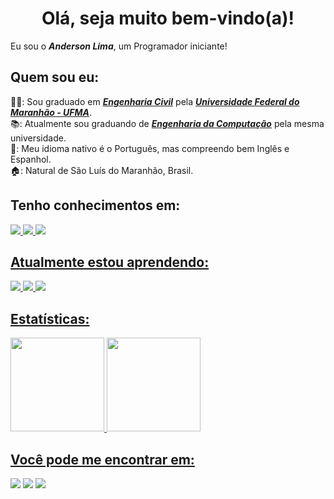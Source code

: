 <h1 align="center">Olá, seja muito bem-vindo(a)!</h1>

Eu sou o _**Anderson Lima**_, um Programador iniciante!

<h2>Quem sou eu:</h2>

👨‍🎓: Sou graduado em <a href="http://www.ccec.ufma.br/">_**Engenharia Civil**_</a> pela <a href="https://portalpadrao.ufma.br/site">_**Universidade Federal do Maranhão - UFMA**_</a>. <br>
📚: Atualmente sou graduando de <a href="http://www.ccec.ufma.br/">_**Engenharia da Computação**_</a> pela mesma universidade. <br>
💬: Meu idioma nativo é o Português, mas compreendo bem Inglês e Espanhol. <br>
🏠: Natural de São Luís do Maranhão, Brasil. <br>


## Tenho conhecimentos em:

<a href="https://www.python.org/about/"> <img src="https://img.shields.io/badge/-Python-336EA0?style=for-the-badge&logo=python&logoColor=FFE466">
<a href="https://html.com/html5/"> <img src="https://img.shields.io/badge/-HTML5-E34F26?style=for-the-badge&logo=html5&logoColor=white">
<a href="https://git-scm.com/about"> <img src="https://img.shields.io/badge/GIT-E44C30?style=for-the-badge&logo=git&logoColor=white">


## Atualmente estou aprendendo:

<a href="https://www.mysql.com/"> <img src="https://img.shields.io/badge/MySQL-005C84?style=for-the-badge&logo=mysql&logoColor=white">
<a href="https://www.postgresql.org/about/"> <img src="https://img.shields.io/badge/PostgreSQL-316192?style=for-the-badge&logo=postgresql&logoColor=white">
<a href="https://www.mongodb.com/"> <img src="https://img.shields.io/badge/MongoDB-4EA94B?style=for-the-badge&logo=mongodb&logoColor=white">


## Estatísticas:

  <a href="https://github.com/olianderson">
  <img height="150em" src="https://github-readme-stats.vercel.app/api?username=olianderson&show_icons=true&theme=dracula&include_all_commits=true&count_private=true"/>
  <img height="150em" src="https://github-readme-stats.vercel.app/api/top-langs/?username=olianderson&layout=compact&langs_count=7&theme=dracula"/>
  
  
## Você pode me encontrar em:

  <a href="https://www.linkedin.com/in/anderson-lima-oliveira/" target="_blank"><img src="https://img.shields.io/badge/-LinkedIn-%230077B5?style=for-the-badge&logo=linkedin&logoColor=white" target="_blank"></a>
  <a href = "mailto:lima.anderson@discente.ufma.br"><img src="https://img.shields.io/badge/Gmail-D14836?style=for-the-badge&logo=gmail&logoColor=white" target="_blank"></a>
  <a href="https://instagram.com/olianderson_" target="_blank"><img src="https://img.shields.io/badge/-Instagram-%23E4405F?style=for-the-badge&logo=instagram&logoColor=white" target="_blank"></a>
   
 
